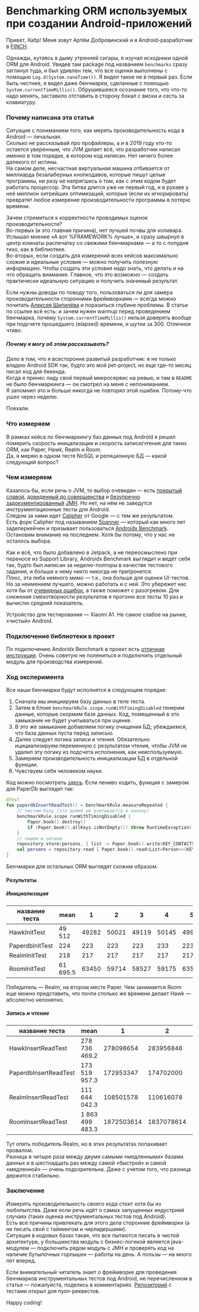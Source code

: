 Benchmarking ORM используемых при создании Android-приложений
=============================================================

Привет, Хабр! Меня зовут Артём Добровинский и я Android-разработчик в [FINCH](https://www.facebook.com/FinchMoscow).

Однажды, кутаясь в дыму утренней сигары, я изучал исходники одной ORM для Android. Увидев там package под названием `benchmarks` сразу заглянул туда, и был удивлен тем, что все оценки выполнены с помощью `Log.d(System.nanoTime())`. Я видел такое не в первый раз. Если быть честнее, я видел даже бенчмарки, сделанные с помощью `System.currentTimeMillis()`. Обрушившееся осознание того, что что-то надо менять, заставило отставить в сторону бокал с виски и сесть за клавиатуру.

### Почему написана эта статья
Ситуация с пониманием того, как мерять производительность кода в Android — печальная.   
Сколько не рассказывай про профайлеры, а и в 2019 году кто-то остается уверенным, что JVM делает всё, что разработчик написал именно в том порядке, в котором код написан. Нет ничего более далекого от истины.   
На самом деле, несчастная виртуальная машина отбивается от миллиарда безалаберных кнопкодавов, которые пишут целые программы, ни разу не напрягшись о том, как с этим кодом будет работать процессор. Эта битва длится уже не первый год, и в рукаве у неё миллион хитрейших оптимизаций, которые (если их игнорировать) превратят любое измерение производительности программы в потерю времени. 

Зачем стремиться к корректности проводимых оценок производительности?   
Во-первых (и это главная причина), нет лучшей почвы для холивара. Услышал мнение «А вот %FRAMEWORK% лучше», и сразу швырнул в центр комнаты распечатку со свежими бенчмарками — а то с полудня тихо, как в библиотеке.   
Во-вторых, если создать для измерений всех кейсов максимально схожие и идеальные условия — можно получить полезную информацию. Чтобы создать  эти условия надо знать, что делать и на что обращать внимание. Главное, что это возможно — создать практически идеальную ситуацию и получить значимый результат. 

Если нужны доводы по поводу того, пользоваться ли для замера производительности сторонними фреймворками — всегда можно почитать [Алексея Шипилёва](https://shipilev.net/blog/2014/nanotrusting-nanotime/#_timers) и поразиться глубине проблемы. В статье по ссылке всё есть: и зачем нужен warmup перед проведением бенчмарка, почему `System.currentTimeMillis()` нельзя доверять вообще при подсчете прошедшего (elapsed) времени, и шутки за 300. Отличное чтиво. 

##### Почему я могу об этом рассказывать?   
Дело в том, что я всесторонне развитый разработчик: я не только владею Android SDK так, будто это мой pet-project, но еще где-то месяц писал код для бекенда.   
Когда я принес лиду свой первый микросервис на ревью, и там в `README` не было бенчмаркинга — он смотрел на меня с непониманием.   
Я запомнил это и больше никогда не повторял этой ошибки. Потому-что ушел через неделю.

Поехали.

### Что измеряем
В рамках кейса по бенчмаркингу баз данных под Android я решил померить скорость иницализации и скорость записи/чтения для таких ORM, как Paper, Hawk, Realm и Room.   
Да, я меряю в одном тесте NoSQL и реляционную БД — какой следующий вопрос?

### Чем измеряем
Казалось бы, если речь о JVM, то выбор очевиден — есть [покрытый славой](https://mvnrepository.com/tags/benchmark), [доведенный до совершенства](https://groups.google.com/d/msg/mechanical-sympathy/m4opvy4xq3U/7lY8x8SvHgwJ) и [безупречно задокументированный](http://hg.openjdk.java.net/code-tools/jmh/file/f2e982b7c51b/jmh-samples/src/main/java/org/openjdk/jmh/samples/) [JMH](https://openjdk.java.net/projects/code-tools/jmh/). Но нет, на нём не заведyтся инструментационные тесты для Android.   
Следом за ними идет [Calipher](https://github.com/google/caliper) от Google — с тем же результатом.    
Есть форк Calipher под называнием [Spanner](https://github.com/cmelchior/spanner) — который как много лет задеперкейчен и призывает пользоваться [Androidx Benchmark](https://developer.android.com/jetpack/androidx/releases/benchmark).   
Остановим внимание на последнем. Хотя бы потому, что у нас не осталось выбора.

Как и всё, что было добавлено в Jetpack, а не переосмыслено при переносе из Support Library, Androidx Benchmark выглядит и ведёт себя так, будто был написан за неделю-полторы в качестве тестового задания, и больше к нему никто никогда не притронется.   
Плюс, эта либа немного мимо — т.к., она больше для оценки UI-тестов. Но за неимением лучшего, можно работать и с ней. Это убережет нас хотя бы от [очевидных ошибок](https://android.googlesource.com/platform/frameworks/support/+/refs/heads/androidx-benchmark-release/benchmark/common/src/main/java/androidx/benchmark/Errors.kt), а также поможет с разогревом.
Для снижения смехотворности результатов я прогоню все тесты 10 раз и вычислю средний показатель.

Устройство для тестирования — Xiaomi A1. Не самое слабое на рынке, «чистый» Android.

### Подключение библиотеки в проект
По подключению Andoridx Benchmark в проект есть [отличная инструкция](https://developer.android.com/studio/profile/benchmark.md). Очень советую не полениться и подключить отдельный модуль для производства измерений. 

### Ход эксперимента
Все наши бенчмарки будут исполнятся в следующем порядке:
1. Сначала мы инициируем базу данных в теле теста.
2. Затем в блоке `benchmarkRule.scope.runWithTimingDisabled` генерим данные, которые скормим базе данных. Код, помещенный в это замыкание не будет учитываться при оценке.
3. В это же замыкание добавляем логику очищения БД; убеждаемся, что база данных пуста перед записью. 
4. Далее следует логика записи и чтения. Обязательно ицициализируем переменную с результатом чтения, чтобы JVM не удалил эту логику из подсчета исполнения, как неиспользуемую.
5. Замеряем производительность инициализации БД в отдельной функции.
6. Чувствуем себя человеком науки.

Код можно посмотреть [здесь](https://github.com/dobrowins/androiddbbenchmarks/tree/master/tests/src/androidTest/java/com/dobrowins/dbbenchmarking/tests). Если лениво ходить, функция с замером для PaperDb выглядит так:
```kotlin
@Test
fun paperdbInsertReadTest() = benchmarkRule.measureRepeated {
    // чистим базу (это время не учитывается в оценку)
    benchmarkRule.scope.runWithTimingDisabled {
        Paper.book().destroy()
        if (Paper.book().allKeys.isNotEmpty()) throw RuntimeException()
    }
    // пишем и читаем
    repository.store(persons, { list -> Paper.book().write(KEY_CONTACTS, list) })
    val persons = repository.read { Paper.book().read<List<Person>>(KEY_CONTACTS, emptyList()) }
}
```
Бенчмарки для остальных ORM выглядят схожим образом.

#### Результаты
##### Инициализация
| название теста   | mean          | 1          | 2          | 3          | 4          | 5          | 6          | 7          | 8          | 9          | 10         |
|------------------|---------------|------------|------------|------------|------------|------------|------------|------------|------------|------------|------------|
| HawkInitTest     | 49 512        | 49282      | 50021      | 49119      | 50145      | 49970      | 50047      | 46649      | 50230      | 49863      | 49794      |
| PaperdbInitTest  | 224           | 223        | 223        | 223        | 233        | 223        | 223        | 223        | 223        | 223        | 223        |
| RealmInitTest    | 218           | 217        | 217        | 217        | 217        | 217        | 217        | 217        | 227        | 217        | 217        |
| RoomInitTest     | 61 695.5      | 63450      | 59714      | 58527      | 59175      | 63544      | 62980      | 63252      | 59670      | 63868      | 62775      |

Победитель — Realm, на втором месте Paper. Чем занимается Room еще можно представить, что почти столько же времени делает Hawk — абсолютно непонятно.

##### Запись и чтение
| название теста        | mean            | 1          | 2          | 3          | 4          | 5          | 6          | 7          | 8          | 9          | 10         |
|-----------------------|-----------------|------------|------------|------------|------------|------------|------------|------------|------------|------------|------------|
| HawkInsertReadTest    |   278 736 469.2 | 278098654  | 283956846  | 276748308  | 282447384  | 272609500  | 284699653  | 271869770  | 278719693  | 278836115  | 279378769  |
| PaperdbInsertReadTest |   173 519 957.3 | 172953347  | 174702000  | 169740846  | 174401192  | 173930037  | 174179616  | 173937460  | 173739115  | 176215038  | 171400922  |
| RealmInsertReadTest   |   111 644 042.3 | 108501578  | 110616078  | 102056461  | 112946577  | 111701231  | 114922962  | 106198000  | 118742498  | 120888230  | 109866808  |
| RoomInsertReadTest    | 1 863 499 483.3 | 1872503614 | 1837078614 | 1872482538 | 1827338460 | 1869147999 | 1857126229 | 1842427537 | 1870630652 | 1878862538 | 1907396652 |

Тут опять победитель Realm, но в этих результатах попахивает провалом.   
Разница в четыре раза между двумя самыми «медленными» базами данных и в шестнадцать раз между самой «быстрой» и самой «медленной» — очень подозрительна. Даже с учетом того, что разница держится стабильно.

### Заключение

Измерять производительность своего кода стоит хотя бы из любопытства. Даже если речь идёт о самых запущенных индустрией случаях (таких оценка инструментальных тестов под Android).   
Есть все причины привлекать для этого дела сторонние фреймворки (а не писать свой с таймингом и чирлидершами).    
Ситуация в кодовых базах такая, что все пытаются писать в чистой архитектуре, у большинства модуль с бизнес-логикой является java-модулем — подключить рядом модуль c JMH и проверять код на наличие бутылочных горлышек — работы на день. А пользы — на много лет вперед.

Если внимательный читатель знает о фреймворке для проведения бенчмарков инструментальных тестов под Android, не перечисленном в статье — пожалуйста, поделись в комментариях.
[Репозиторий](https://github.com/dobrowins/androiddbbenchmarks/) с тестами открыт для пулл-реквестов.

Happy coding!
